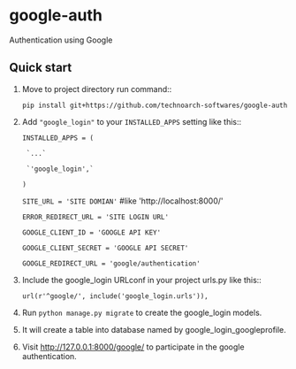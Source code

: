# google-auth
Authentication using Google

Quick start
-----------

1. Move to project directory run command::

    `pip install git+https://github.com/technoarch-softwares/google-auth`

2. Add `"google_login"` to your `INSTALLED_APPS` setting like this::

    `INSTALLED_APPS = (`
    
        `...`
    
        `'google_login',`
    
    `)`
    
    `SITE_URL = 'SITE DOMIAN'` #like 'http://localhost:8000/'
    
    `ERROR_REDIRECT_URL = 'SITE LOGIN URL'`
    
    `GOOGLE_CLIENT_ID = 'GOOGLE API KEY'`
    
    `GOOGLE_CLIENT_SECRET = 'GOOGLE API SECRET'`
    
    `GOOGLE_REDIRECT_URL = 'google/authentication'`

3. Include the google_login URLconf in your project urls.py like this::

    `url(r'^google/', include('google_login.urls')),`

4. Run `python manage.py migrate` to create the google_login models.

5. It will create a table into database named by google_login_googleprofile.

6. Visit http://127.0.0.1:8000/google/ to participate in the google authentication.

